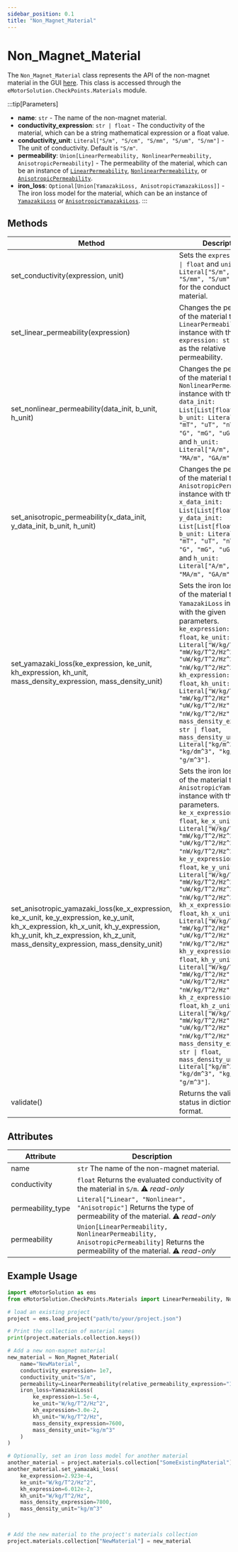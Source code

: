 ```yaml
---
sidebar_position: 0.1
title: "Non_Magnet_Material"
---
```


# Non_Magnet_Material
The `Non_Magnet_Material` class represents the API of the non-magnet material in the GUI [here](/docs/docs/Materials/Non-Magnet). This class is accessed through the `eMotorSolution.CheckPoints.Materials` module.

:::tip[Parameters]
- **name**: `str` - The name of the non-magnet material.
- **conductivity_expression**: `str | float` - The conductivity of the material, which can be a string mathematical expression or a float value.
- **conductivity_unit**: `Literal["S/m", "S/cm", "S/mm", "S/um", "S/nm"]` - The unit of conductivity. Default is `"S/m"`.
- **permeability**: `Union[LinearPermeability, NonlinearPermeability, AnisotropicPermeability]` - The permeability of the material, which can be an instance of [`LinearPermeability`](/docs/api/Materials/Non_Magnet_Material/LinearPermeability), [`NonlinearPermeability`](/docs/api/Materials/Non_Magnet_Material/NonlinearPermeability), or [`AnisotropicPermeability`](/docs/api/Materials/Non_Magnet_Material/AnisotropicPermeability).
- **iron_loss**: `Optional[Union[YamazakiLoss, AnisotropicYamazakiLoss]]` - The iron loss model for the material, which can be an instance of [`YamazakiLoss`](/docs/api/Materials/Non_Magnet_Material/YamazakiLoss) or [`AnisotropicYamazakiLoss`](/docs/api/Materials/Non_Magnet_Material/AnisotropicYamazakiLoss).
:::


## Methods
| Method | Description |
|--------|-------------|
| set_conductivity(expression, unit) | Sets the `expression: str \| float` and `unit: Literal["S/m", "S/cm", "S/mm", "S/um", "S/nm"]` for the conductivity of the material. |
| set_linear_permeability(expression) | Changes the permeability of the material to a `LinearPermeability` instance with the given `expression: str \| float` as the relative permeability. |
| set_nonlinear_permeability(data_init, b_unit, h_unit) | Changes the permeability of the material to a `NonlinearPermeability` instance with the given `data_init: List[List[float]]`, `b_unit: Literal["T", "mT", "uT", "nT", "pT", "G", "mG", "uG", "nG"]`, and `h_unit: Literal["A/m", "kA/m", "MA/m", "GA/m", "TA/m"]`. |
| set_anisotropic_permeability(x_data_init, y_data_init, b_unit, h_unit) | Changes the permeability of the material to an `AnisotropicPermeability` instance with the given `x_data_init: List[List[float]]`, `y_data_init: List[List[float]]`, `b_unit: Literal["T", "mT", "uT", "nT", "pT", "G", "mG", "uG", "nG"]`, and `h_unit: Literal["A/m", "kA/m", "MA/m", "GA/m", "TA/m"]`. |
| set_yamazaki_loss(ke_expression, ke_unit, kh_expression, kh_unit, mass_density_expression, mass_density_unit) | Sets the iron loss model of the material to a `YamazakiLoss` instance with the given parameters. `ke_expression: str \| float`, `ke_unit: Literal["W/kg/T^2/Hz^2", "mW/kg/T^2/Hz^2", "uW/kg/T^2/Hz^2", "nW/kg/T^2/Hz^2"]`, `kh_expression: str \| float`, `kh_unit: Literal["W/kg/T^2/Hz", "mW/kg/T^2/Hz", "uW/kg/T^2/Hz", "nW/kg/T^2/Hz"]`, `mass_density_expression: str \| float`, `mass_density_unit: Literal["kg/m^3", "kg/dm^3", "kg/cm^3", "g/m^3"]`. |
| set_anisotropic_yamazaki_loss(ke_x_expression, ke_x_unit, ke_y_expression, ke_y_unit, kh_x_expression, kh_x_unit, kh_y_expression, kh_y_unit, kh_z_expression, kh_z_unit, mass_density_expression, mass_density_unit) | Sets the iron loss model of the material to an `AnisotropicYamazakiLoss` instance with the given parameters. `ke_x_expression: str \| float`, `ke_x_unit: Literal["W/kg/T^2/Hz^2", "mW/kg/T^2/Hz^2", "uW/kg/T^2/Hz^2", "nW/kg/T^2/Hz^2"]`, `ke_y_expression: str \| float`, `ke_y_unit: Literal["W/kg/T^2/Hz^2", "mW/kg/T^2/Hz^2", "uW/kg/T^2/Hz^2", "nW/kg/T^2/Hz^2"]`, `kh_x_expression: str \| float`, `kh_x_unit: Literal["W/kg/T^2/Hz", "mW/kg/T^2/Hz", "uW/kg/T^2/Hz", "nW/kg/T^2/Hz"]`, `kh_y_expression: str \| float`, `kh_y_unit: Literal["W/kg/T^2/Hz", "mW/kg/T^2/Hz", "uW/kg/T^2/Hz", "nW/kg/T^2/Hz"]`, `kh_z_expression: str \| float`, `kh_z_unit: Literal["W/kg/T^2/Hz", "mW/kg/T^2/Hz", "uW/kg/T^2/Hz", "nW/kg/T^2/Hz"]`, `mass_density_expression: str \| float`, `mass_density_unit: Literal["kg/m^3", "kg/dm^3", "kg/cm^3", "g/m^3"]`. |
| validate() | Returns the validation status in dictionary format. |

## Attributes
| Attribute | Description |
|---|---|
| name | `str` The name of the non-magnet material. |
| conductivity | `float` Returns the evaluated conductivity of the material in `S/m`. :warning: *read-only* |
| permeability_type | `Literal["Linear", "Nonlinear", "Anisotropic"]` Returns the type of permeability of the material. :warning: *read-only* |
| permeability | `Union[LinearPermeability, NonlinearPermeability, AnisotropicPermeability]` Returns the permeability of the material. :warning: *read-only* |

## Example Usage

```python
import eMotorSolution as ems
from eMotorSolution.CheckPoints.Materials import LinearPermeability, Non_Magnet_Material, YamazakiLoss

# load an existing project
project = ems.load_project("path/to/your/project.json")

# Print the collection of material names
print(project.materials.collection.keys())

# Add a new non-magnet material
new_material = Non_Magnet_Material(
    name="NewMaterial",
    conductivity_expression= 1e7,
    conductivity_unit="S/m",
    permeability=LinearPermeability(relative_permeability_expression="1.05")
    iron_loss=YamazakiLoss(
        ke_expression=1.5e-4,
        ke_unit="W/kg/T^2/Hz^2",
        kh_expression=3.0e-2,
        kh_unit="W/kg/T^2/Hz",
        mass_density_expression=7600,
        mass_density_unit="kg/m^3"
    )
)

# Optionally, set an iron loss model for another material
another_material = project.materials.collection["SomeExistingMaterial"]
another_material.set_yamazaki_loss(
    ke_expression=2.923e-4,
    ke_unit="W/kg/T^2/Hz^2",
    kh_expression=6.012e-2,
    kh_unit="W/kg/T^2/Hz",
    mass_density_expression=7800,
    mass_density_unit="kg/m^3"
)


# Add the new material to the project's materials collection
project.materials.collection["NewMaterial"] = new_material
```